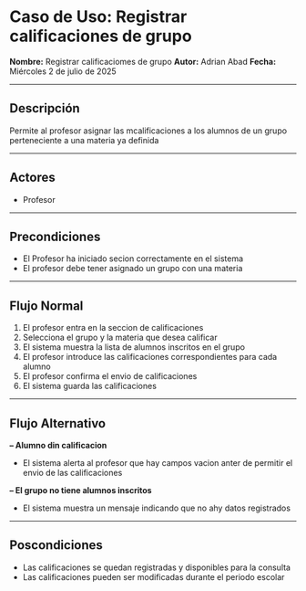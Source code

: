 # Caso de Uso: Registrar calificaciones de grupo

**Nombre:** Registrar calificaciomes de grupo 
**Autor:** Adrian Abad
**Fecha:** Miércoles 2 de julio de 2025  

---

## Descripción

Permite al profesor asignar las mcalificaciones a los alumnos de un grupo perteneciente a una materia ya definida


---

## Actores

- Profesor

---

## Precondiciones

- El Profesor ha iniciado secion correctamente en el sistema
- El profesor  debe tener asignado un grupo con una materia

---

## Flujo Normal

1. El profesor entra en la seccion de calificaciones
2. Selecciona el grupo y la materia que desea calificar
3. El sistema muestra la lista de alumnos inscritos en el grupo
4. El profesor introduce las calificaciones correspondientes para cada alumno
5. El profesor confirma el envio de calificaciones
6. El sistema guarda las calificaciones

---

## Flujo Alternativo

**– Alumno din calificacion**  
- El sistema alerta al profesor que hay campos vacion anter de permitir el envio de las calificaciones

**– El grupo no tiene alumnos inscritos**  
- El sistema muestra un mensaje indicando que no ahy datos registrados
---

## Poscondiciones

- Las calificaciones se quedan registradas y disponibles para la consulta
- Las calificaciones pueden ser modificadas durante el periodo escolar
